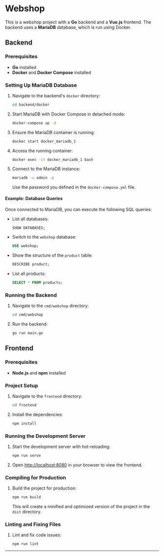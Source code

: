 # Webshop

This is a webshop project with a **Go** backend and a **Vue.js** frontend. The backend uses a **MariaDB** database, which is run using Docker.

## Backend

### Prerequisites
- **Go** installed
- **Docker** and **Docker Compose** installed

### Setting Up MariaDB Database

1. Navigate to the backend's `docker` directory:
    ```bash
    cd backend/docker
    ```

2. Start MariaDB with Docker Compose in detached mode:
    ```bash
    docker-compose up -d
    ```

3. Ensure the MariaDB container is running:
    ```bash
    docker start docker_mariadb_1
    ```

4. Access the running container:
    ```bash
    docker exec -it docker_mariadb_1 bash
    ```

5. Connect to the MariaDB instance:
    ```bash
    mariadb -u admin -p
    ```

    Use the password you defined in the `docker-compose.yml` file.

#### Example: Database Queries

Once connected to MariaDB, you can execute the following SQL queries:

- List all databases:
    ```sql
    SHOW DATABASES;
    ```

- Switch to the `webshop` database:
    ```sql
    USE webshop;
    ```

- Show the structure of the `product` table:
    ```sql
    DESCRIBE product;
    ```

- List all products:
    ```sql
    SELECT * FROM products;
    ```

### Running the Backend

1. Navigate to the `cmd/webshop` directory:
    ```bash
    cd cmd/webshop
    ```

2. Run the backend:
    ```bash
    go run main.go
    ```

## Frontend

### Prerequisites
- **Node.js** and **npm** installed

### Project Setup

1. Navigate to the `frontend` directory:
    ```bash
    cd frontend
    ```

2. Install the dependencies:
    ```bash
    npm install
    ```

### Running the Development Server

1. Start the development server with hot-reloading:
    ```bash
    npm run serve
    ```

2. Open [http://localhost:8080](http://localhost:8080) in your browser to view the frontend.

### Compiling for Production

1. Build the project for production:
    ```bash
    npm run build
    ```

    This will create a minified and optimized version of the project in the `dist` directory.

### Linting and Fixing Files

1. Lint and fix code issues:
    ```bash
    npm run lint
    ```

---
